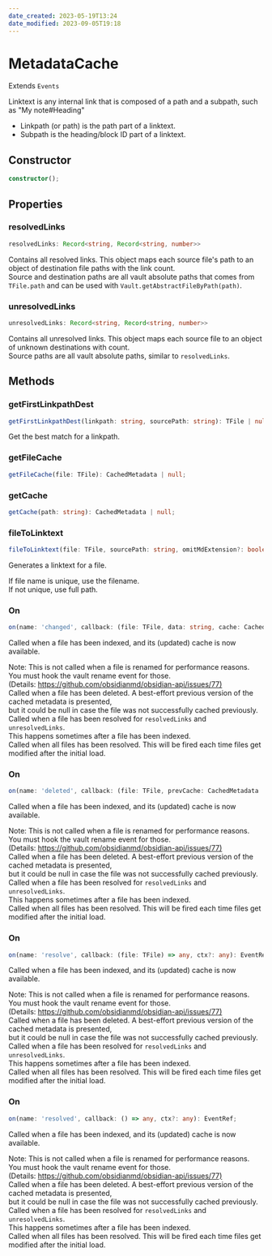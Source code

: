 ```yaml
---
date_created: 2023-05-19T13:24
date_modified: 2023-09-05T19:18
---
```

# MetadataCache

Extends `Events`

Linktext is any internal link that is composed of a path and a subpath, such as "My note#Heading"

- Linkpath (or path) is the path part of a linktext.  
- Subpath is the heading/block ID part of a linktext.

## Constructor

```ts
constructor();
```

## Properties

### resolvedLinks

```ts
resolvedLinks: Record<string, Record<string, number>>
```

Contains all resolved links. This object maps each source file's path to an object of destination file paths with the link count.  
Source and destination paths are all vault absolute paths that comes from `TFile.path` and can be used with `Vault.getAbstractFileByPath(path)`.

### unresolvedLinks

```ts
unresolvedLinks: Record<string, Record<string, number>>
```

Contains all unresolved links. This object maps each source file to an object of unknown destinations with count.  
Source paths are all vault absolute paths, similar to `resolvedLinks`.

## Methods

### getFirstLinkpathDest

```ts
getFirstLinkpathDest(linkpath: string, sourcePath: string): TFile | null;
```

Get the best match for a linkpath.

### getFileCache

```ts
getFileCache(file: TFile): CachedMetadata | null;
```

### getCache

```ts
getCache(path: string): CachedMetadata | null;
```

### fileToLinktext

```ts
fileToLinktext(file: TFile, sourcePath: string, omitMdExtension?: boolean): string;
```

Generates a linktext for a file.

If file name is unique, use the filename.  
If not unique, use full path.

### On

```ts
on(name: 'changed', callback: (file: TFile, data: string, cache: CachedMetadata) => any, ctx?: any): EventRef;
```

Called when a file has been indexed, and its (updated) cache is now available.

Note: This is not called when a file is renamed for performance reasons.  
You must hook the vault rename event for those.  
(Details: <https://github.com/obsidianmd/obsidian-api/issues/77)>  
Called when a file has been deleted. A best-effort previous version of the cached metadata is presented,  
but it could be null in case the file was not successfully cached previously.  
Called when a file has been resolved for `resolvedLinks` and `unresolvedLinks`.  
This happens sometimes after a file has been indexed.  
Called when all files has been resolved. This will be fired each time files get modified after the initial load.

### On

```ts
on(name: 'deleted', callback: (file: TFile, prevCache: CachedMetadata | null) => any, ctx?: any): EventRef;
```

Called when a file has been indexed, and its (updated) cache is now available.

Note: This is not called when a file is renamed for performance reasons.  
You must hook the vault rename event for those.  
(Details: <https://github.com/obsidianmd/obsidian-api/issues/77)>  
Called when a file has been deleted. A best-effort previous version of the cached metadata is presented,  
but it could be null in case the file was not successfully cached previously.  
Called when a file has been resolved for `resolvedLinks` and `unresolvedLinks`.  
This happens sometimes after a file has been indexed.  
Called when all files has been resolved. This will be fired each time files get modified after the initial load.

### On

```ts
on(name: 'resolve', callback: (file: TFile) => any, ctx?: any): EventRef;
```

Called when a file has been indexed, and its (updated) cache is now available.

Note: This is not called when a file is renamed for performance reasons.  
You must hook the vault rename event for those.  
(Details: <https://github.com/obsidianmd/obsidian-api/issues/77)>  
Called when a file has been deleted. A best-effort previous version of the cached metadata is presented,  
but it could be null in case the file was not successfully cached previously.  
Called when a file has been resolved for `resolvedLinks` and `unresolvedLinks`.  
This happens sometimes after a file has been indexed.  
Called when all files has been resolved. This will be fired each time files get modified after the initial load.

### On

```ts
on(name: 'resolved', callback: () => any, ctx?: any): EventRef;
```

Called when a file has been indexed, and its (updated) cache is now available.

Note: This is not called when a file is renamed for performance reasons.  
You must hook the vault rename event for those.  
(Details: <https://github.com/obsidianmd/obsidian-api/issues/77)>  
Called when a file has been deleted. A best-effort previous version of the cached metadata is presented,  
but it could be null in case the file was not successfully cached previously.  
Called when a file has been resolved for `resolvedLinks` and `unresolvedLinks`.  
This happens sometimes after a file has been indexed.  
Called when all files has been resolved. This will be fired each time files get modified after the initial load.
